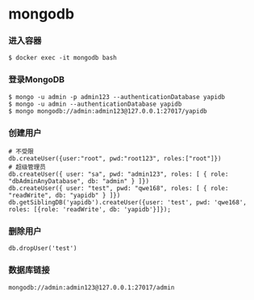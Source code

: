 # mongodb


### 进入容器
```shell
$ docker exec -it mongodb bash
```


### 登录MongoDB
```shell
$ mongo -u admin -p admin123 --authenticationDatabase yapidb
$ mongo -u admin --authenticationDatabase yapidb
$ mongo mongodb://admin:admin123@127.0.0.1:27017/yapidb
```


### 创建用户
```shell
# 不受限
db.createUser({user:"root", pwd:"root123", roles:["root"]})
# 超级管理员
db.createUser({ user: "sa", pwd: "admin123", roles: [ { role: "dbAdminAnyDatabase", db: "admin" } ]})
db.createUser({ user: "test", pwd: "qwe168", roles: [ { role: "readWrite", db: "yapidb" } ]})  
db.getSiblingDB('yapidb').createUser({user: 'test', pwd: 'qwe168', roles: [{role: 'readWrite', db: 'yapidb'}]});
```


### 删除用户
```shell
db.dropUser('test')
```


### 数据库链接
```shell
mongodb://admin:admin123@127.0.0.1:27017/admin
```







